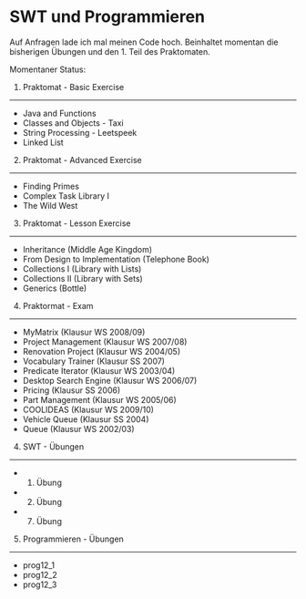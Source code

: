 SWT und Programmieren
=====================

Auf Anfragen lade ich mal meinen Code hoch. Beinhaltet momentan die
bisherigen Übungen und den 1. Teil des Praktomaten.

Momentaner Status:

1. Praktomat - Basic Exercise
-----------------------------

- Java and Functions
- Classes and Objects - Taxi
- String Processing - Leetspeek
- Linked List

2. Praktomat - Advanced Exercise
--------------------------------

- Finding Primes
- Complex Task Library I
- The Wild West

3. Praktomat - Lesson Exercise
------------------------------

- Inheritance (Middle Age Kingdom)
- From Design to Implementation (Telephone Book)
- Collections I (Library with Lists)
- Collections II (Library with Sets)
- Generics (Bottle)

4. Praktormat - Exam
--------------------

- MyMatrix (Klausur WS 2008/09)
- Project Management (Klausur WS 2007/08)
- Renovation Project (Klausur WS 2004/05)
- Vocabulary Trainer (Klausur SS 2007)
- Predicate Iterator (Klausur WS 2003/04)
- Desktop Search Engine (Klausur WS 2006/07)
- Pricing (Klausur SS 2006)
- Part Management (Klausur WS 2005/06)
- COOLIDEAS (Klausur WS 2009/10)
- Vehicle Queue (Klausur SS 2004)
- Queue (Klausur WS 2002/03)

4. SWT - Übungen
----------------

- 1. Übung
- 2. Übung
- 7. Übung

5. Programmieren - Übungen
--------------------------

- prog12\_1
- prog12\_2
- prog12\_3
